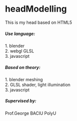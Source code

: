# headModelling<br>
This is my head based on HTML5<br>

<h5>Use language:</h5>
1. blender<br>
2. webgl GLSL<br>
3. javascript<br>
<h5>Based on theory:</h5>
1. blender meshing<br>
2. GLSL shader, light illumination<br>
3. javascript<br>

<h5>Supervised by:</h5>
Prof.George BACIU PolyU
